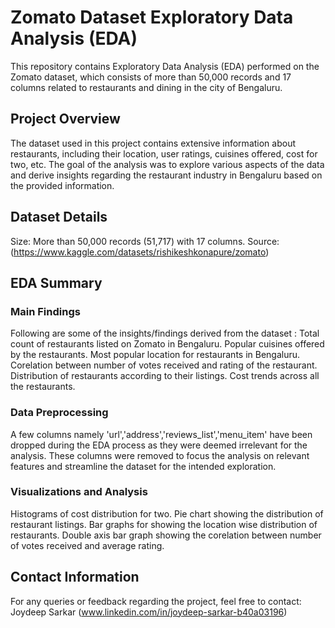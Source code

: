 # Zomato Dataset Exploratory Data Analysis (EDA)
This repository contains Exploratory Data Analysis (EDA) performed on the Zomato dataset, which consists of more than 50,000 records and 
17 columns related to restaurants and dining in the city of Bengaluru.

## Project Overview
The dataset used in this project contains extensive information about restaurants, including their location, user ratings, cuisines offered, 
cost for two, etc. 
The goal of the analysis was to explore various aspects of the data and derive insights regarding the restaurant industry in Bengaluru based on the provided information.

## Dataset Details
Size: More than 50,000 records (51,717) with 17 columns.
Source: (https://www.kaggle.com/datasets/rishikeshkonapure/zomato)


## EDA Summary

### Main Findings
Following are some of the insights/findings derived from the dataset :
Total count of restaurants listed on Zomato in Bengaluru.
Popular cuisines offered by the restaurants.
Most popular location for restaurants in Bengaluru.
Corelation between number of votes received and rating of the restaurant.
Distribution of restaurants according to their listings.
Cost trends across all the restaurants.


### Data Preprocessing
A few columns namely 'url','address','reviews_list','menu_item' have been dropped during the EDA process as they were deemed 
irrelevant for the analysis.
These columns were removed to focus the analysis on relevant features and streamline the dataset for the intended exploration.


### Visualizations and Analysis
Histograms of cost distribution for two.
Pie chart showing the distribution of restaurant listings.
Bar graphs for showing the location wise distribution of restaurants.
Double axis bar graph showing the corelation between number of votes received and average rating.


## Contact Information
For any queries or feedback regarding the project, feel free to contact:
Joydeep Sarkar (www.linkedin.com/in/joydeep-sarkar-b40a03196)
